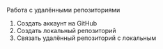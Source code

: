 Работа с удалёнными репозиториями
1. Создать аккаунт на GitHub
2. Создать локальный репозиторий
3. Связать удалённый репозиторий с локальным
